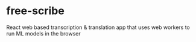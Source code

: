 # free-scribe
React web based transcription & translation app that uses web workers to run ML models in the browser
